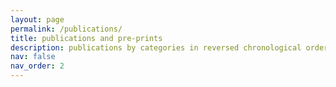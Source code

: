 ```yaml
---
layout: page
permalink: /publications/
title: publications and pre-prints
description: publications by categories in reversed chronological order. *,^ denotes equal author contribution.
nav: false
nav_order: 2
---
```

<!-- _pages/publications.md -->
